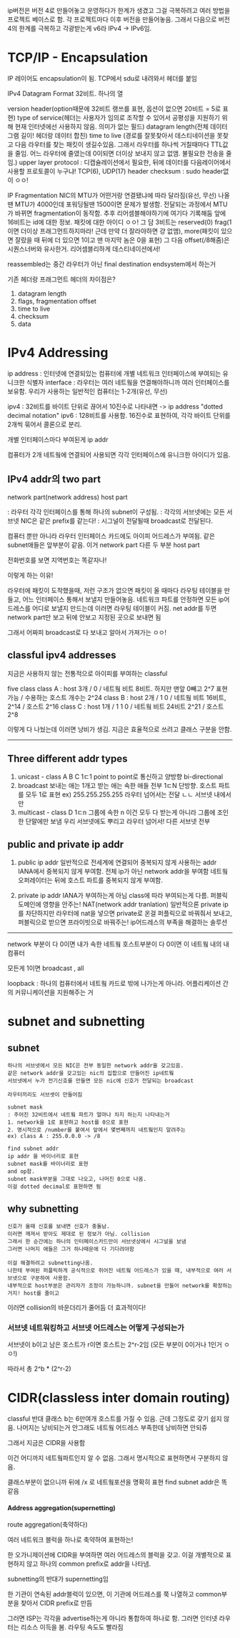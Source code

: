 ip버전은 버전 4로 만들어놓고 운영하다가 한계가 생겼고 그걸 극복하려고 여러 방법을 프로젝트 베이스로 함.
각 프로젝트마다 이후 버전을 만들어놓음. 그래서 다음으로 버전 4의 한계를 극복하고 각광받는게 v6라
IPv4 -> IPv6임.

# TCP/IP - Encapsulation

IP 레이어도 encapsulation이 됨.
TCP에서 sdu로 내려와서 헤더를 붙임

IPv4 Datagram Format
32비트. 하나의 열

version header(option때문에 32비트 랭쓰를 표현, 옵션이 없으면 20비트 = 5로 표현)
type of service(헤더는 사용자가 임의로 조작할 수 있어서 공평성을 지원하기 위해 현재 인터넷에선 사용하지 않음. 의미가 없는 필드)
datagram length(전체 데이터 그램 길이! 헤더랑 데이터 합친)
time to live (경로를 잘못찾아서 데스티네이션을 못찾고 다음 라우터를 찾는 패킷이 생길수있음. 그래서 라우터를 하나씩 거칠때마다 TTL값을 줄임. 어느 라우터에 줄였는데 0이되면 더이상 보내지 않고 없앰. 불필요한 전송을 줄임.)
upper layer protocol : 디캡슐레이션에서 필요한, 뒤에 데이터를 다음레이어에서 사용할 프로토콜이 누구냐! TCP(6), UDP(17)
header checksum : sudo header없이 ㅇㅇ!

IP Fragmentation
NIC의 MTU가 어떤거랑 연결됐냐에 따라 달라짐(유선, 무선)
나올땐 MTU가 4000인데 포워딩될땐 1500이면 문제가 발생함. 전달되는 과정에서 MTU가 바뀌면 fragmentation이 동작함.
추후 리어셈블해야하기에 여기다 기록해둠
앞에 16비트는 id에 대한 정보. 패킷에 대한 아이디 ㅇㅇ!
그 담 3비트는 reserved(0) frag(1 이면 더이상 프래그먼트하지마라! 근데 만약 더 잘라야하면 걍 없앰), more(패킷이 있으면 잘랐을 때 뒤에 더 있으면 1이고 맨 마지막 놈은 0을 표현)
그 다음 offset(/8해줌)은 시퀀스너버와 유사한거. 리어셈블리하게 데스티네이션에서!

reassembled는 중간 라우터가 아닌 final destination endsystem에서 하는거

기존 헤더랑 프래그먼트 헤더의 차이점은?

1. datagram length
2. flags, fragmentation offset
3. time to live
4. checksum
5. data

# IPv4 Addressing

ip address : 인터넷에 연결되있는 컴퓨터에 개별 네트워크 인터페이스에 부여되는 유니크한 식별자
interface : 라우터는 여러 네트웤을 연결해야하니까 여러 인터페이스를 보유함. 우리가 사용하는 일반적인 컴퓨터는 1-2개(유선, 무선)

ipv4 : 32비트를 바이트 단위로 끊어서 10진수로 나타내면 -> ip address "dotted decimal notation"
ipv6 : 128비트를 사용함. 16진수로 표현하여, 각각 바이트 단위를 2개씩 묶어서 콜론으로 분리.

개별 인터페이스마다 부여된게 ip addr

컴퓨터가 2개 네트웤에 연결되어 사용되면 각각 인터페이스에 유니크한 아이디가 있음.

## IPv4 addr의 two part

network part(network address)
host part

: 라우터 각각 인터페이스를 통해 하나의 subnet이 구성됨.
: 각각의 서브넷에는 모든 서브넷 NIC은 같은 prefix를 같는다!
: 시그널이 전달될때 broadcast로 전달된다.

컴퓨터 뿐만 아니라 라우터 인터페이스 카드에도 아이피 어드레스가 부여됨.
같은 subnet애들은 앞부분이 같음. 이거 network part
다른 두 부분 host part

전화번호를 보면 지역번호는 똑같자나!

이렇게 하는 이유!

라우터에 패킷이 도착했을때, 저런 구조가 없으면
패킷이 올 때마다 라우팅 테이블을 만들고, 어느 인터페이스 통해서 보낼지 만들어놓음.
네트워크 파트를 안정하면 모든 ip어드레스를 어디로 보낼지 만드는데 이러면 라우팅 테이블이 커짐.
net addr를 두면 network part만 보고 뒤에 안보고 지정된 곳으로 보내면 됨

그래서 어짜피 broadcast로 다 보내고 알아서 가져가는 ㅇㅇ!

## classful ipv4 addresses

지금은 사용하지 않는 전통적으로 아이피를 부여하는 classful

five class
class A : host 3개 / 0 / 네트웤 비트 8비트. 하지만 맨앞 0빼고 2^7 표현가능 / 수용하는 호스트 개수는 2^24
class B : host 2개 / 1 0 / 네트웤 비트 16비트, 2^14 / 호스트 2^16
class C : host 1개 / 1 1 0 / 네트웤 비트 24비트 2^21 / 호스트 2^8

이렇게 다 나눴는데 이러면 낭비가 생김. 지금은 효율적으로 쓰려고 클래스 구분을 안함.

---

## Three different addr types

1. unicast - class A B C
   1ㄷ1 point to point로 통신하고
   양방향 bi-directional
2. broadcast
   보내는 애는 1개고 받는 애는 속한 애들 전부 1ㄷN
   단방향.
   호스트 파트를 모두 1로 표현
   ex) 255.255.255.255
   라우터 넘어서는 전달 ㄴㄴ 서브넷 내에서만
3. multicast - class D
   1ㄷn
   그룹에 속한 n
   이건 모두 다 받는게 아니라 그룹에 조인한 단말에만 보냄
   우리 서브넷에도 뿌리고
   라우터 넘어서! 다른 서브넷 전부

## public and private ip addr

1. public ip addr
   일반적으로 전세계에 연결되어 중복되지 않게 사용하는 addr
   IANA에서 중복되지 않게 부여함.
   전체 ip가 아닌 network addr을 부여함
   네트웤 오퍼레이터는 뒤에 호스트 파트를 중복되지 않게 부여함.

2. private ip addr
   IANA가 부여하는게 아님
   class에 따라 부여되는게 다름.
   퍼블릭 도메인에 영향을 안주는!
   NAT(network addr tranlation) 일반적으론 private ip를 차단하지만 라우터에 nat을 넣으면 private로 온걸 퍼플릭으로 바꿔줘서 보내고, 퍼블릭으로 받으면 프라이빗으로 바꿔주는!
   ip어드레스의 부족을 해결하는 솔루션

---

network 부분이 다 0이면 내가 속한 네트웤
호스트부분이 다 0이면 이 네트웤 내의 내 컴퓨터

모든게 1이면 broadcast , all

loopback : 하나의 컴퓨터에서 네트웤 카드로 밖에 나가는게 아니라. 어플리케이션 간의 커뮤니케이션을 지원해주는 거

# subnet and subnetting

## subnet

    하나의 서브넷에서 모든 NIC은 전부 동일한 network addr을 갖고있음.
    같은 network addr을 갖고있는 nic의 집합으로 만들어진 ip네트웤
    서브넷에서 누가 전기신호를 만들면 모든 nic에 신호가 전달되는 broadcast

    라우터끼리도 서브셋이 만들어짐

    subnet mask
    : 주어진 32비트에서 네트웤 파트가 얼마나 차지 하는지 나타내는거
    1. network을 1로 표현하고 host를 0으로 표현
    2. 명시적으로 /number를 붙여서 앞에서 몇번째까지 네트웤인지 알려주는
    ex) class A : 255.0.0.0 -> /8

    find subnet addr
    ip addr 을 바이너리로 표현
    subnet mask를 바이너리로 표현
    and op함.
    subnet mask부분을 그대로 나오고, 나머진 0으로 나옴.
    이걸 dotted decimal로 표현하면 됨

## why subnetting

    신호가 올때 신호를 보내면 신호가 충돌남.
    이러면 깨져서 받아도 제대로 된 정보가 아님. collision
    그래서 한 순간에는 하나의 인터페이스카드만이 서브넷상에서 시그널을 보냄
    그러면 나머지 애들은 그거 하나때문에 다 기다려야함

    이걸 해결하려고 subnetting나옴.
    나한테 부여된 퍼플릭하게 공식적으로 쥐어진 네트웤 어드레스가 있을 때, 내부적으로 여러 서브넷으로 구분하여 사용함.
    내부적으로 host부분은 관리자가 조정이 가능하니까. subnet을 만들어 network를 확장하는거지! host를 줄이고

이러면 collision의 바운더리가 줄어듬
더 효과적이다!

### 서브넷 네트워킹하고 서브넷 어드레스는 어떻게 구성되는가

서브넷이 b이고 남은 호스트가 r이면
호스트는 2^r-2임 (모든 부분이 0이거나 1인거 ㅇㅇ!)

따라서 총 2^b \* (2^r-2)

# CIDR(classless inter domain routing)

classful 반대
클래스 b는 6만여개 호스트를 가질 수 있음. 근데 그정도로 갖기 쉽지 않음. 나머지는 낭비되는거
안그래도 네트웤 어드레스 부족한데 낭비하면 안되쥬

그래서 지금은 CIDR을 사용함

이건 어디까지 네트웤파트인지 알 수 없음. 그래서 명시적으로 표현하면서 구분하지 않음.

클래스부분이 없으니까 뒤에 /x 로 네트웤포션을 명확히 표현
find subnet addr은 똑같음

#### Address aggregation(supernetting)

route aggregation(축약하다)

여러 네트워크 블럭을 하나로 축약하여 표현하는!

한 오가니제이션에 CIDR을 부여하면 여러 어드레스의 블럭을 갖고. 이걸 개별적으로 표현하지 않고 하나의 common prefix로 addr을 나타냄.

subnetting의 반대가 supernetting임

한 기관이 연속된 addr블럭이 있으면, 이 기관에 어드레스를 쭉 나열하고 common부분을 찾아서
CIDR prefix로 만듬

그러면 ISP는 각각을 advertise하는게 아니라 통합하여 하나로 함. 그러면 인터넷 라우터는 리소스 이득을 봄. 라우팅 속도도 빨라짐
